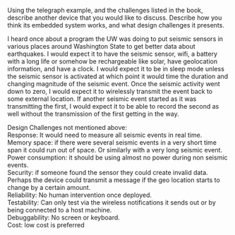 Using the telegraph example, and the challenges listed in the book, describe another device that you would like to discuss. Describe how you think its embedded system works, and what design challenges it presents.

I heard once about a program the UW was doing to put seismic sensors in various places around Washington State to get better data about earthquakes.  I would expect it to have the seismic sensor, wifi, a battery with a long life or somehow be rechargeable like solar, have geolocation information, and have a clock.  I would expect it to be in sleep mode unless the seismic sensor is activated at which point it would time the duration and changing magnitude of the seismic event.  Once the seismic activity went down to zero, I would expect it to wirelessly transmit the event back to some external location.  If another seismic event started as it was transmitting the first, I would expect it to be able to record the second as well without the transmission of the first getting in the way.  

Design Challenges not mentioned above:  
Response:  It would need to measure all seismic events in real time.  
Memory space: if there were several seismic events in a very short time span it could run out of space.  Or similarly with a very long seismic event.  
Power consumption:  it should be using almost no power during non seismic events.  
Security:  if someone found the sensor they could create invalid data.  Perhaps the device could transmit a message if the geo location starts to change by a certain amount.  
Reliability: No human intervention once deployed.  
Testability:  Can only test via the wireless notifications it sends out or by being connected to a host machine.  
Debuggability:  No screen or keyboard.  
Cost:  low cost is preferred

